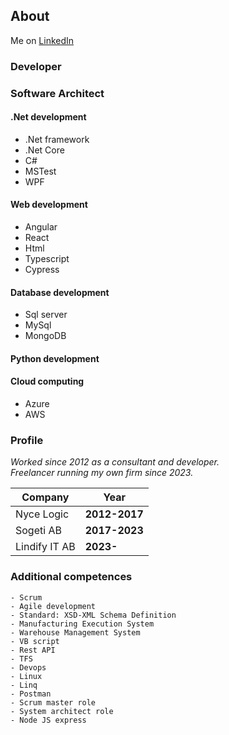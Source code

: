 ## About

Me on [LinkedIn](https://www.linkedin.com/in/christoffer-lind/) 

### Developer  
### Software Architect

#### .Net development
 - .Net framework
 - .Net Core
 - C#
 - MSTest
 - WPF
 
#### Web development
 - Angular
 - React
 - Html
 - Typescript
 - Cypress

#### Database development
 - Sql server
 - MySql
 - MongoDB

#### Python development
 
#### Cloud computing
 - Azure
 - AWS


### Profile

*Worked since 2012 as a consultant and developer.*  
*Freelancer running my own firm since 2023.*

Company | Year
------------ | -------------
Nyce Logic  | **2012-2017**
Sogeti AB |  **2017-2023**
Lindify IT AB |  **2023-**


### Additional competences

```addcomp
- Scrum
- Agile development
- Standard: XSD-XML Schema Definition 
- Manufacturing Execution System 
- Warehouse Management System
- VB script
- Rest API
- TFS
- Devops
- Linux
- Linq
- Postman
- Scrum master role
- System architect role
- Node JS express

```

